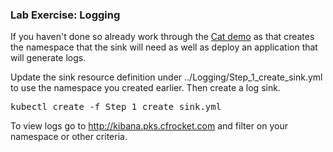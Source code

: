 ### Lab Exercise: Logging
If you haven't done so already work through the [Cat demo](../PythonHarbor/) as that creates the namespace that the sink will need as well as deploy an application that will generate logs.

Update the sink resource definition under ../Logging/Step_1_create_sink.yml to use the namespace you created earlier.  Then create a log sink.

<pre>
kubectl create -f Step_1_create_sink.yml
</pre>

To view logs go to http://kibana.pks.cfrocket.com and filter on your namespace or other criteria.
